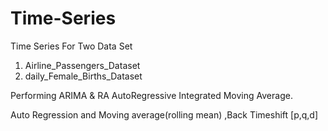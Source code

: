 # Time-Series
Time Series For Two Data Set

1. Airline_Passengers_Dataset
2. daily_Female_Births_Dataset

Performing ARIMA & RA
AutoRegressive Integrated Moving Average.

Auto Regression and Moving average(rolling mean) ,Back Timeshift [p,q,d]
